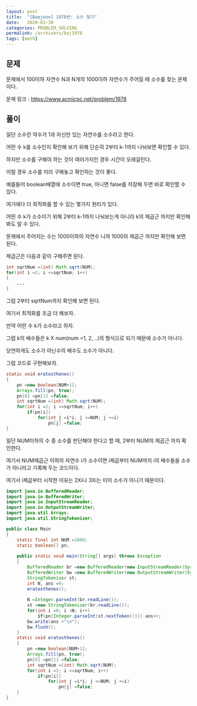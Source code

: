 ```yaml
---
layout: post
title:  "[Baejoon] 1978번: 소수 찾기"
date:   2020-03-30
categories: PROBLEM_SOLVING
permalink: /archivers/boj1978
tags: [math]
---
```


## 문제

문제에서 100이하 자연수 N과 N개의 1000이하 자연수가 주어질 때 소수를
찾는 문제이다.   

문제 링크 : <https://www.acmicpc.net/problem/1978>   

## 풀이

일단 소수란 약수가 1과 자신만 있는 자연수를 소수라고 한다.   

어떤 수 k를 소수인지 확인해 보기 위해 단순히 2부터 k-1까지 나눠보면 확인할 수 있다.   

하지만 소수를 구해야 하는 것이 여러가지인 경우 시간이 오래걸린다.   

이럴 경우 소수를 미리 구해놓고 확인하는 것이 좋다.   

예를들어 boolean배열에 소수이면 true, 아니면 false를 저장해 두면 바로 확인할 수 있다.      

여기에다 더 최적화를 할 수 있는 몇가지 원리가 있다.   

어떤 수 k가 소수이기 위해 2부터 k-1까지 나눠보는게 아니라 k의 제곱근 까지만 확인해 봐도 알 수 있다.   

문제에서 주어지는 수는 1000이하의 자연수 니까 1000의 제곱근 까지만 확인해 보면 된다.   

제곱근은 다음과 같이 구해주면 된다.   

~~~java
int sqrtNum =(int) Math.sqrt(NUM);
for(int i =2; i <=sqrtNum; i++)
{
	...
}
~~~

그럼 2부터 sqrtNum까지 확인해 보면 된다.   

여기서 최적화를 조금 더 해보자.   

만약 어떤 수 k가 소수라고 하자.   

그럼 k의 배수들은 k X num(num =1, 2, ..)의 형식으로 되기 때문에
소수가 아니다.   

당연하게도 소수가 아닌수의 배수도 소수가 아니다.   

그럼 코드로 구현해보자.   

~~~java
static void eratosthenes()
{
	pn =new boolean[NUM+1];
	Arrays.fill(pn, true);
	pn[0] =pn[1] =false;
	int sqrtNum =(int) Math.sqrt(NUM);
	for(int i =2; i <=sqrtNum; i++)
		if(pn[i])
			for(int j =i*i; j <=NUM; j +=i)
				pn[j] =false;
}
~~~

일단 NUM이하의 수 중 소수를 판단해야 한다고 할 때, 2부터 NUM의 제곱근 까지 확인한다.   

여기서 NUM제곱근 이하의 자연수 i가 소수이면 i제곱부터 NUM까지 i의 배수들을 소수가 아니라고 기록해 두는 코드이다.   

여기서 i제곱부터 시작한 이유는 2Xi나 3Xi는 이미 소수가 아니기 때문이다.   



~~~java
import java.io.BufferedReader;
import java.io.BufferedWriter;
import java.io.InputStreamReader;
import java.io.OutputStreamWriter;
import java.util.Arrays;
import java.util.StringTokenizer;

public class Main
{
	static final int NUM =1000;
	static boolean[] pn;
	
	public static void main(String[] args) throws Exception
	{
		BufferedReader br =new BufferedReader(new InputStreamReader(System.in));
		BufferedWriter bw =new BufferedWriter(new OutputStreamWriter(System.out));
		StringTokenizer st;
		int N, ans =0;
		eratosthenes();
		
		N =Integer.parseInt(br.readLine());
		st =new StringTokenizer(br.readLine());
		for(int i =0; i <N; i++)
			if(pn[Integer.parseInt(st.nextToken())]) ans++;
		bw.write(ans +"\n");
		bw.flush();
	}
	static void eratosthenes()
	{
		pn =new boolean[NUM+1];
		Arrays.fill(pn, true);
		pn[0] =pn[1] =false;
		int sqrtNum =(int) Math.sqrt(NUM);
		for(int i =2; i <=sqrtNum; i++)
			if(pn[i])
				for(int j =i*i; j <=NUM; j +=i)
					pn[j] =false;
	}
}
~~~

